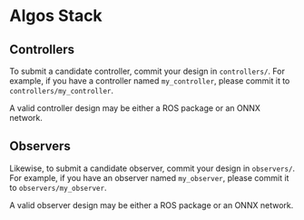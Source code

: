 # Algos Stack

## Controllers

To submit a candidate controller, commit your design in `controllers/`.
For example, if you have a controller named `my_controller`, please commit it to `controllers/my_controller`.

A valid controller design may be either a ROS package or an ONNX network.

## Observers

Likewise, to submit a candidate observer, commit your design in `observers/`.
For example, if you have an observer named `my_observer`, please commit it to `observers/my_observer`.

A valid observer design may be either a ROS package or an ONNX network.

